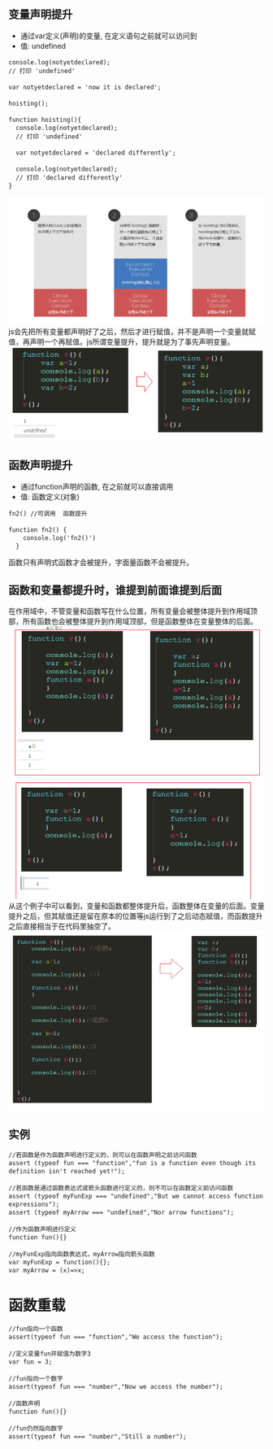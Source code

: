 ## 变量声明提升
* 通过var定义(声明)的变量, 在定义语句之前就可以访问到
* 值: undefined
```
console.log(notyetdeclared);
// 打印 'undefined'
 
var notyetdeclared = 'now it is declared';
 
hoisting();
 
function hoisting(){
  console.log(notyetdeclared);
  // 打印 'undefined'
  
  var notyetdeclared = 'declared differently';
  
  console.log(notyetdeclared);
  // 打印 'declared differently'
}
```
![](img/1.jpg)
js会先把所有变量都声明好了之后，然后才进行赋值，并不是声明一个变量就赋值，再声明一个再赋值。js所谓变量提升，提升就是为了事先声明变量。  
![](img/2.png)
## 函数声明提升
* 通过function声明的函数, 在之前就可以直接调用
* 值: 函数定义(对象)
```
fn2() //可调用  函数提升

function fn2() {
    console.log('fn2()')
  }
```
函数只有声明式函数才会被提升，字面量函数不会被提升。
## 函数和变量都提升时，谁提到前面谁提到后面
在作用域中，不管变量和函数写在什么位置，所有变量会被整体提升到作用域顶部，所有函数也会被整体提升到作用域顶部，但是函数整体在变量整体的后面。  
![](img/3.png)
从这个例子中可以看到，变量和函数都整体提升后，函数整体在变量的后面。变量提升之后，但其赋值还是留在原本的位置等js运行到了之后动态赋值，而函数提升之后直接相当于在代码里抽空了。  
![](img/4.png)
## 实例
```
//若函数是作为函数声明进行定义的，则可以在函数声明之前访问函数
assert (typeof fun === "function","fun is a function even though its definition isn't reached yet!");

//若函数是通过函数表达式或箭头函数进行定义的，则不可以在函数定义前访问函数
assert (typeof myFunExp === "undefined","But we cannot access function expressions");
assert (typeof myArrow === "undefined","Nor arrow functions");

//作为函数声明进行定义
function fun(){}

//myFunExp指向函数表达式，myArrow指向箭头函数
var myFunExp = function(){};
var myArrow = (x)=>x;
```
# 函数重载
```
//fun指向一个函数
assert(typeof fun === "function","We access the function");

//定义变量fun并赋值为数字3
var fun = 3;

//fun指向一个数字
assert(typeof fun === "number","Now we access the number");

//函数声明
function fun(){}

//fun仍然指向数字
assert(typeof fun === "number","Still a number");
```